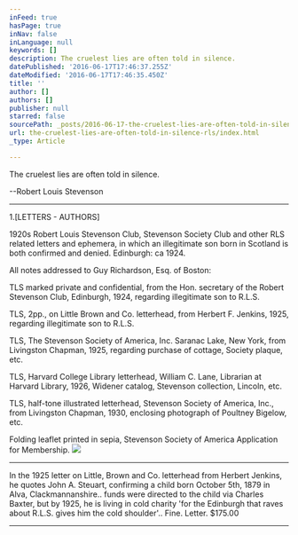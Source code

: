 ```yaml
---
inFeed: true
hasPage: true
inNav: false
inLanguage: null
keywords: []
description: The cruelest lies are often told in silence.
datePublished: '2016-06-17T17:46:37.255Z'
dateModified: '2016-06-17T17:46:35.450Z'
title: ''
author: []
authors: []
publisher: null
starred: false
sourcePath: _posts/2016-06-17-the-cruelest-lies-are-often-told-in-silence-rls.md
url: the-cruelest-lies-are-often-told-in-silence-rls/index.html
_type: Article

---
```

The cruelest lies are often told in silence.

--Robert Louis Stevenson

****

1.\[LETTERS - AUTHORS\] 

1920s Robert Louis Stevenson Club, Stevenson Society Club and other RLS related letters and ephemera, in which an illegitimate son born in Scotland is both confirmed and denied. Edinburgh: ca 1924\.

All notes addressed to Guy Richardson, Esq. of Boston: 

TLS marked private and confidential, from the Hon. secretary of the Robert Stevenson Club, Edinburgh, 1924, regarding illegitimate son to R.L.S.

TLS, 2pp., on Little Brown and Co. letterhead, from Herbert F. Jenkins, 1925, regarding illegitimate son to R.L.S. 

TLS, The Stevenson Society of America, Inc. Saranac Lake, New York, from Livingston Chapman, 1925, regarding purchase of cottage, Society plaque, etc. 

TLS, Harvard College Library letterhead, William C. Lane, Librarian at Harvard Library, 1926, Widener catalog, Stevenson collection, Lincoln, etc. 

TLS, half-tone illustrated letterhead, Stevenson Society of America, Inc., from Livingston Chapman, 1930, enclosing photograph of Poultney Bigelow, etc. 

Folding leaflet printed in sepia, Stevenson Society of America Application for Membership. ![](https://the-grid-user-content.s3-us-west-2.amazonaws.com/496a8913-5195-4441-9bf1-e284d55acf2d.jpg)

****

In the 1925 letter on Little, Brown and Co. letterhead from Herbert Jenkins, he quotes John A. Steuart, confirming a child born October 5th, 1879 in Alva, Clackmannanshire.. funds were directed to the child via Charles Baxter, but by 1925, he is living in cold charity 'for the Edinburgh that raves about R.L.S. gives him the cold shoulder'.. Fine. Letter. $175.00

****